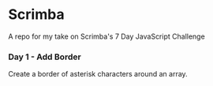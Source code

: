 # Scrimba
A repo for my take on Scrimba's 7 Day JavaScript Challenge
### Day 1 - Add Border
Create a border of asterisk characters around an array.
